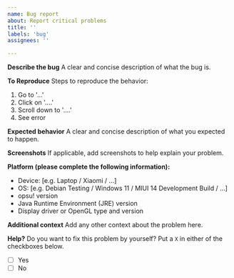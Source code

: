 ```yaml
---
name: Bug report
about: Report critical problems
title: ''
labels: 'bug'
assignees: ''

---
```


**Describe the bug**
A clear and concise description of what the bug is.

**To Reproduce**
Steps to reproduce the behavior:

1. Go to '...'
2. Click on '....'
3. Scroll down to '....'
4. See error

**Expected behavior**
A clear and concise description of what you expected to happen.

**Screenshots**
If applicable, add screenshots to help explain your problem.

**Platform (please complete the following information):**

- Device: [e.g. Laptop / Xiaomi / ...]
- OS: [e.g. Debian Testing / Windows 11 / MIUI 14 Development Build / ...]
- opsu! version
- Java Runtime Environment (JRE) version
- Display driver or OpenGL type and version

**Additional context**
Add any other context about the problem here.

**Help?**
Do you want to fix this problem by yourself? Put a `X` in either of the checkboxes below.

- [ ] Yes
- [ ] No
